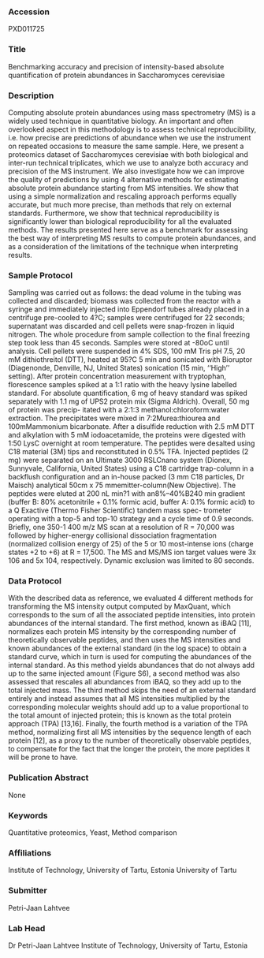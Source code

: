 ### Accession
PXD011725

### Title
Benchmarking accuracy and precision of intensity-based absolute quantification of protein abundances in Saccharomyces cerevisiae

### Description
Computing absolute protein abundances using mass spectrometry (MS) is a widely used technique in quantitative biology. An important and often overlooked aspect in this methodology is to assess technical reproducibility, i.e. how precise are predictions of abundance when we use the instrument on repeated occasions to measure the same sample. Here, we present a proteomics dataset of Saccharomyces cerevisiae with both biological and inter-run technical triplicates, which we use to analyze both accuracy and precision of the MS instrument. We also investigate how we can improve the quality of predictions by using 4 alternative methods for estimating absolute protein abundance starting from MS intensities. We show that using a simple normalization and rescaling approach performs equally accurate, but much more precise, than methods that rely on external standards. Furthermore, we show that technical reproducibility is significantly lower than biological reproducibility for all the evaluated methods. The results presented here serve as a benchmark for assessing the best way of interpreting MS results to compute protein abundances, and as a consideration of the limitations of the technique when interpreting results.

### Sample Protocol
Sampling was carried out as follows: the dead volume in the tubing was collected and discarded; biomass was collected from the reactor with a syringe and immediately injected into Eppendorf tubes already placed in a centrifuge pre-cooled to 4?C; samples were centrifuged for 22 seconds; supernatant was discarded and cell pellets were snap-frozen in liquid nitrogen. The whole procedure from sample collection to the final freezing step took less than 45 seconds. Samples were stored at -80oC until analysis. Cell pellets were suspended in 4% SDS, 100 mM Tris pH 7.5, 20 mM dithiothreitol (DTT), heated at 95?C 5 min and sonicated with Bioruptor (Diagenonde, Denville, NJ, United States) sonication (15 min, ‘‘High’’ setting). After protein concentration measurement with tryptophan, florescence samples spiked at a 1:1 ratio with the heavy lysine labelled standard. For absolute quantification, 6 mg of heavy standard was spiked separately with 1.1 mg of UPS2 protein mix (Sigma Aldrich). Overall, 50 mg of protein was precip- itated with a 2:1:3 methanol:chloroform:water extraction. The precipitates were mixed in 7:2Murea:thiourea and 100mMammonium bicarbonate. After a disulfide reduction with 2.5 mM DTT and alkylation with 5 mM iodoacetamide, the proteins were digested with 1:50 LysC overnight at room temperature. The peptides were desalted using C18 material (3M) tips and reconstituted in 0.5% TFA. Injected peptides (2 mg) were separated on an Ultimate 3000 RSLCnano system (Dionex, Sunnyvale, California, United States) using a C18 cartridge trap-column in a backflush configuration and an in-house packed (3 mm C18 particles, Dr Maisch) analytical 50cm x 75 mmemitter-column(New Objective). The peptides were eluted at 200 nL min?1 with an8%–40%B240 min gradient (buffer B: 80% acetonitrile + 0.1% formic acid, buffer A: 0.1% formic acid) to a Q Exactive (Thermo Fisher Scientific) tandem mass spec- trometer operating with a top-5 and top-10 strategy and a cycle time of 0.9 seconds. Briefly, one 350-1 400 m/z MS scan at a resolution of R = 70,000 was followed by higher-energy collisional dissociation fragmentation (normalized collision energy of 25) of the 5 or 10 most-intense ions (charge states +2 to +6) at R = 17,500. The MS and MS/MS ion target values were 3x 106 and 5x 104, respectively. Dynamic exclusion was limited to 80 seconds.

### Data Protocol
With the described data as reference, we evaluated 4 different methods for transforming the MS intensity output computed by MaxQuant, which corresponds to the sum of all the associated peptide intensities, into protein abundances of the internal standard. The first method, known as iBAQ [11], normalizes each protein MS intensity by the corresponding number of theoretically observable peptides, and then uses the MS intensities and known abundances of the external standard (in the log space) to obtain a standard curve, which in turn is used for computing the abundances of the internal standard. As this method yields abundances that do not always add up to the same injected amount (Figure S6), a second method was also assessed that rescales all abundances from iBAQ, so they add up to the total injected mass. The third method skips the need of an external standard entirely and instead assumes that all MS intensities multiplied by the corresponding molecular weights should add up to a value proportional to the total amount of injected protein; this is known as the total protein approach (TPA) [13,16]. Finally, the fourth method is a variation of the TPA method, normalizing first all MS intensities by the sequence length of each protein [12], as a proxy to the number of theoretically observable peptides, to compensate for the fact that the longer the protein, the more peptides it will be prone to have.

### Publication Abstract
None

### Keywords
Quantitative proteomics, Yeast, Method comparison

### Affiliations
Institute of Technology, University of Tartu, Estonia
University of Tartu

### Submitter
Petri-Jaan Lahtvee

### Lab Head
Dr Petri-Jaan Lahtvee
Institute of Technology, University of Tartu, Estonia


